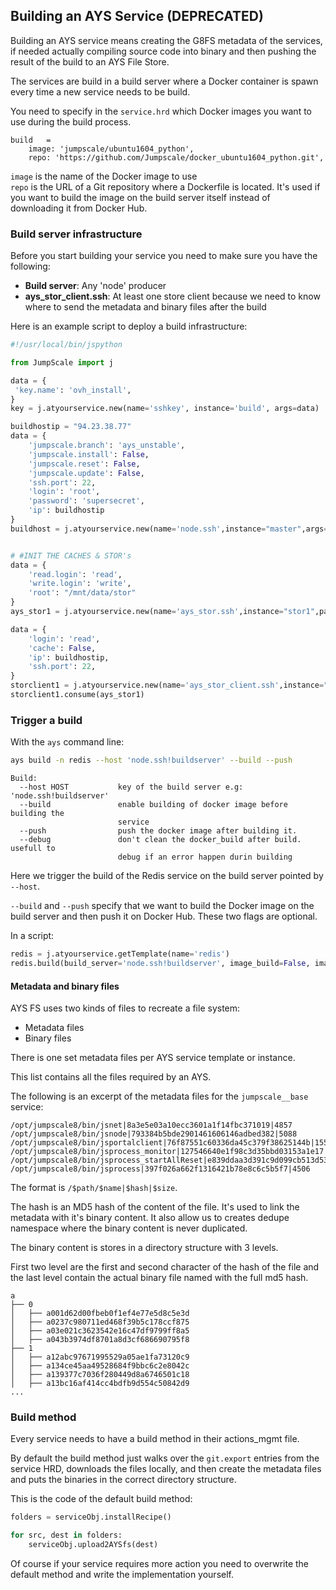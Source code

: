 ## Building an AYS Service (DEPRECATED)

Building an AYS service means creating the G8FS metadata of the services, if needed actually compiling source code into binary and then pushing the result of the build to an AYS File Store.  

The services are build in a build server where a Docker container is spawn every time a new service needs to be build.

You need to specify in the ``service.hrd`` which Docker images you want to use during the build process.

```
build   =
    image: 'jumpscale/ubuntu1604_python',
    repo: 'https://github.com/Jumpscale/docker_ubuntu1604_python.git',
```

``image`` is the name of the Docker image to use  
``repo`` is the URL of a Git repository where a Dockerfile is located. It's used if you want to build the image on the build server itself instead of downloading it from Docker Hub.


### Build server infrastructure

Before you start building your service you need to make sure you have the following:

- **Build server**: Any 'node' producer
- **ays_stor_client.ssh**: At least one store client because we need to know where to send the metadata and binary files after the build

Here is an example script to deploy a build infrastructure:

```py
#!/usr/local/bin/jspython

from JumpScale import j

data = {
 'key.name': 'ovh_install',
}
key = j.atyourservice.new(name='sshkey', instance='build', args=data)

buildhostip = "94.23.38.77"
data = {
    'jumpscale.branch': 'ays_unstable',
    'jumpscale.install': False,
    'jumpscale.reset': False,
    'jumpscale.update': False,
    'ssh.port': 22,
    'login': 'root',
    'password': 'supersecret',
    'ip': buildhostip
}
buildhost = j.atyourservice.new(name='node.ssh',instance="master",args=data)


# #INIT THE CACHES & STOR's
data = {
    'read.login': 'read',
    'write.login': 'write',
    'root': "/mnt/data/stor"
}
ays_stor1 = j.atyourservice.new(name='ays_stor.ssh',instance="stor1",parent=buildhost,args=data)

data = {
    'login': 'read',
    'cache': False,
    'ip': buildhostip,
    'ssh.port': 22,
}
storclient1 = j.atyourservice.new(name='ays_stor_client.ssh',instance="storclient",args=data)
storclient1.consume(ays_stor1)
```

### Trigger a build

With the ``ays`` command line:

```bash
ays build -n redis --host 'node.ssh!buildserver' --build --push
```

```
Build:
  --host HOST           key of the build server e.g: 'node.ssh!buildserver'
  --build               enable building of docker image before building the
                        service
  --push                push the docker image after building it.
  --debug               don't clean the docker_build after build. usefull to
                        debug if an error happen durin building
```

Here we trigger the build of the Redis service on the build server pointed by ``--host``.

``--build`` and ``--push`` specify that we want to build the Docker image on the build server and then push it on Docker Hub. These two flags are optional.

In a script:

```py
redis = j.atyourservice.getTemplate(name='redis')
redis.build(build_server='node.ssh!buildserver', image_build=False, image_push=False, debug=False)
```

#### Metadata and binary files

AYS FS uses two kinds of files to recreate a file system:
- Metadata files
- Binary files

There is one set metadata files per AYS service template or instance.

This list contains all the files required by an AYS.

The following is an excerpt of the metadata files for the ```jumpscale__base``` service:
```
/opt/jumpscale8/bin/jsnet|8a3e5e03a10ecc3601a1f14fbc371019|4857
/opt/jumpscale8/bin/jsnode|793384b5bde2901461606146adbed382|5088
/opt/jumpscale8/bin/jsportalclient|76f87551c60336da45c379f38625144b|1553
/opt/jumpscale8/bin/jsprocess_monitor|127546640e1f98c3d35bbd03153a1e17|248
/opt/jumpscale8/bin/jsprocess_startAllReset|e839ddaa3d391c9d099cb513d538c62b|184
/opt/jumpscale8/bin/jsprocess|397f026a662f1316421b78e8c6c5b5f7|4506

```

The format is `/$path/$name|$hash|$size`.

The hash is an MD5 hash of the content of the file. It's used to link the metadata with it's binary content. It also allow us to creates dedupe namespace where the binary content is never duplicated.

The binary content is stores in a directory structure with 3 levels.

First two level are the first and second character of the hash of the file and the last level contain the actual binary file named with the full md5 hash.
```
a
├── 0
│   ├── a001d62d00fbeb0f1ef4e77e5d8c5e3d
│   ├── a0237c980711ed468f39b5c178ccf875
│   ├── a03e021c3623542e16c47df9799ff8a5
│   ├── a043b3974df8701a8d3cf686690795f8
├── 1
│   ├── a12abc97671995529a05ae1fa73120c9
│   ├── a134ce45aa49528684f9bbc6c2e8042c
│   ├── a139377c7036f280449d8a6746501c18
│   ├── a13bc16af414cc4bdfb9d554c50842d9
...
```

### Build method

Every service needs to have a build method in their actions_mgmt file.

By default the build method just walks over the `git.export` entries from the service HRD, downloads the files locally, and then create the metadata files and puts the binaries in the correct directory structure.

This is the code of the default build method:

```py
folders = serviceObj.installRecipe()

for src, dest in folders:
    serviceObj.upload2AYSfs(dest)
```

Of course if your service requires more action you need to overwrite the default method and write the implementation yourself.
